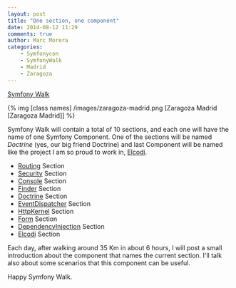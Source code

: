 ```yaml
---
layout: post
title: "One section, one component"
date: 2014-08-12 11:29
comments: true
author: Marc Morera
categories:
    - Symfonycon
    - SymfonyWalk
    - Madrid
    - Zaragoza
---
```

[Symfony Walk](/blog/2014/08/07/symfony-walk-zaragoza-madrid/)

{% img [class names] /images/zaragoza-madrid.png [Zaragoza Madrid [Zaragoza Madrid]] %}

Symfony Walk will contain a total of 10 sections, and each one will have the
name of one Symfony Component. One of the sections will be named *Doctrine* (yes,
our big friend Doctrine) and last Component will be named like the project I am
so proud to work in, [Elcodi](http://elcodi.io).

* [Routing](http://symfony.com/doc/current/components/routing/index.html) Section
* [Security](http://symfony.com/doc/current/components/security/index.html) Section
* [Console](http://symfony.com/doc/current/components/console/index.html) Section
* [Finder](http://symfony.com/doc/current/components/finder.html) Section
* [Doctrine](http://doctrine-orm.readthedocs.org/en/latest/) Section
* [EventDispatcher](http://symfony.com/doc/current/components/event_dispatcher/index.html) Section
* [HttpKernel](http://symfony.com/doc/current/components/http_kernel/index.html) Section
* [Form](http://symfony.com/doc/current/components/form/index.html) Section
* [DependencyInjection](http://symfony.com/doc/current/components/dependency_injection/index.html) Section
* [Elcodi](http://elcodi.io) Section

Each day, after walking around 35 Km in about 6 hours, I will post a small
introduction about the component that names the current section. I'll talk also
about some scenarios that this component can be useful.

Happy Symfony Walk.